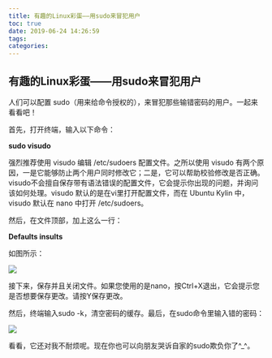 ```yaml
---
title: 有趣的Linux彩蛋——用sudo来冒犯用户
toc: true
date: 2019-06-24 14:26:59
tags:
categories:
---
```






## 有趣的Linux彩蛋——用sudo来冒犯用户

人们可以配置 sudo（用来给命令授权的），来冒犯那些输错密码的用户。一起来看看吧！

首先，打开终端，输入以下命令：

**sudo visudo**

强烈推荐使用 visudo 编辑 /etc/sudoers 配置文件。之所以使用 visudo 有两个原因，一是它能够防止两个用户同时修改它；二是，它可以帮助校验修改是否正确。visudo不会擅自保存带有语法错误的配置文件，它会提示你出现的问题，并询问该如何处理。visudo 默认的是在vi里打开配置文件，而在 Ubuntu Kylin 中，visudo 默认在 nano 中打开 /etc/sudoers。

然后，在文件顶部，加上这么一行：

**Defaults insults**

如图所示：　　

![](http://www.ubuntukylin.com/upload/201602/1456191668463393.jpg)

接下来，保存并且关闭文件。如果您使用的是nano，按Ctrl+X退出，它会提示您是否想要保存更改。请按Y保存更改。

然后，终端输入sudo -k，清空密码的缓存。最后，在sudo命令里输入错的密码：

![](http://www.ubuntukylin.com/upload/201602/1456192456272768.jpg)

看看，它还对我不耐烦呢。现在你也可以向朋友哭诉自家的sudo欺负你了^_^。
